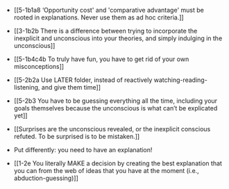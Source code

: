 - [[5-1b1a8 ‘Opportunity cost' and 'comparative advantage' must be rooted in explanations. Never use them as ad hoc criteria.]]
- [[3-1b2b There is a difference between trying to incorporate the inexplicit and unconscious into your theories, and simply indulging in the unconscious]]
- [[5-1b4c4b To truly have fun, you have to get rid of your own misconceptions]]

- [[5-2b2a Use LATER folder, instead of reactively watching-reading-listening, and give them time]]
- [[5-2b3 You have to be guessing everything all the time, including your goals themselves because the unconscious is what can’t be explicated yet]]

- [[Surprises are the unconscious revealed, or the inexplicit conscious refuted. To be surprised is to be mistaken.]]

- Put differently: you need to have an explanation!
- [[1-2e You literally MAKE a decision by creating the best explanation that you can from the web of ideas that you have at the moment (i.e., abduction-guessing)]]
